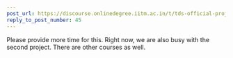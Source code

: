 ```yaml
---
post_url: https://discourse.onlinedegree.iitm.ac.in/t/tds-official-project1-discrepencies/171141/52
reply_to_post_number: 45
---
```

Please provide more time for this. Right now, we are also busy with the second project. There are other courses as well.